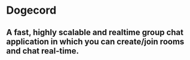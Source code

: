 # Dogecord
 ## A fast, highly scalable and realtime group chat application in which you can create/join rooms and chat real-time.
